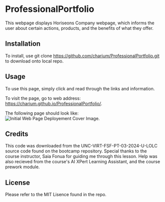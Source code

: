 # ProfessionalPortfolio

This webpage displays Horiseons Company webpage, which informs the user about certain actions, products, and the benefits of what they offer. 

## Installation

To install, use git clone https://github.com/charium/ProfessionalPortfolio.git to download onto local repo. 

## Usage

To use this page, simply click and read through the links and information.

To visit the page, go to web address: https://charium.github.io/ProfessionalPortfolio/. 

The following page should look like: 
![Initial Web Page Deployement Cover Image.](./Assets/WebSS2.png)

## Credits

This code was downloaded from the UNC-VIRT-FSF-PT-03-2024-U-LOLC source code found on the bootcamp repository. Special thanks to the course instructor, Saia Fonua for guiding me through this lesson. Help was also recieved from the course's AI XPert Learning Assistant, and the course prework module. 

## License

Please refer to the MIT Lisence found in the repo.
